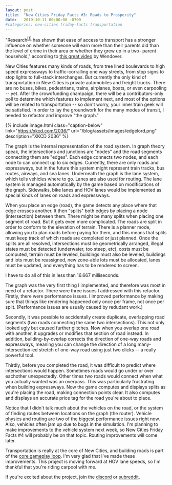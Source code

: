 ```yaml
---
layout: post
title:  "New Cities Friday Facts #3: Roads to Prosperity"
date:   2019-10-11 00:00:00 -0700
#categories: new-cities friday-facts transportation
---
```


"Research<sup>[&#91;1&#93;][1]</sup> has shown that ease of access to transport has a stronger influence on whether someone will earn more than their parents did than the level of crime in their area or whether they grew up in a two- parent household," according to [this great video] by Wendover.

New Cities features many kinds of roads, from tree lined boulevards to high speed expressways to traffic-corralling one way streets, from stop signs to stop lights to full-stack interchanges. But currently the only kind of transportation in New Cities is private automobiles and freight trucks. There are no buses, bikes, pedestrians, trains, airplanes, boats, or even carpooling -- yet. After the crowdfunding champaign, there will be a contributors-only poll to determine which features to implement next, and most of the options will be related to transportation -- so don't worry, your inner train geek will be satisfied. In order to lay the groundwork for the many modes of transit, I needed to refactor and improve "the graph."

{% include image.html class="caption-below"
  link="https://xkcd.com/2036/"
  url="/blog/assets/images/edgelord.png"
  description="XKCD 2036" %}

The graph is the internal representation of the road system. In graph theory speak, the intersections and junctions are "nodes" and the road segments connecting them are "edges". Each edge connects two nodes, and each node to can connect up to six edges. Currently, there are only roads and expressways, but in the future this system might represent train tracks, bus routes, airways, and sea lanes. Underneath the graph is the lane system, which tells vehicles where to go. Lanes are also used for routing. The lane system is managed automatically by the game based on modifications of the graph. Sidewalks, bike lanes and HOV lanes would be implemented as special kinds of lanes on roads and expressways.

When you place an edge (road), the game detects any place where that edge crosses another. It then "splits" both edges by placing a node (intersection) between them. There might be many splits when placing one segment of road. But it gets even more complicated. The roads are split in order to conform to the elevation of terrain. There is a planner mode, allowing you to plan roads before paying for them, and this means that splits must keep track of which roads are completed or just planned. Once the splits are all resolved, intersections must be geometrically arranged, illegal states must be detected (underwater, too steep, etc), costs must be computed, terrain must be leveled, buildings must also be leveled, buildings and lots must be reassigned, new zone-able lots must be allocated, lanes must be updated, and everything has to be rendered to screen.

I have to do all of this in less than 16.667 milliseconds.

The graph was the very first thing I implemented, and therefore was most in need of a refactor. There were three issues I addressed with this refactor. Firstly, there were performance issues. I improved performance by making sure that things like rendering happened only once per frame, not once per split. (Performance issues are usually caused by redudant work.)

Secondly, it was possible to accidentally create duplicate, overlapping road segments (two roads connecting the same two intersections). This not only looked ugly but caused further glitches. Now when you overlap one road with another, it upgrades or modifies that section of road instead. In addition, building-by-overlap corrects the direction of one-way roads and expressways, meaning you can change the direction of a long many-intersection-ed stretch of one-way road using just two clicks -- a really powerful tool.

Thirdly, before you completed the road, it was difficult to predict where intersections would happen. Sometimes roads would go under or over eachother unexpectedly. Other times two roads would connect when what you actually wanted was an overpass. This was particularly frustrating when building expressways. Now the game computes and displays splits as you're placing the road, making connection points clear. It also computes and displays an accurate price tag for the road you're about to place.

Notice that I didn't talk much about the vehicles on the road, or the system of finding routes between locations on the graph (the router).  Vehicle physics and routing are two of the biggest performance issues right now. Also, vehicles often jam up due to bugs in the simulation. I'm planning to make improvements to the vehicle system next week, so New Cities Friday Facts #4 will probably be on that topic. Routing improvements will come later.

Transportation is really at the core of New Cities, and building roads is part of the [core gameplay loop]. I'm very glad that I've made these improvements. This project is moving forward at HOV lane speeds, so I'm thankful that you're riding carpool with me.

If you're excited about the project, join the [discord] or [subreddit].

[subreddit]: https://www.reddit.com/r/New_Cities
[discord]: https://discord.gg/udgeB2E
[this great video]: https://youtu.be/fwjwePe-HmA
[1]: https://nascsp.org/wp-content/uploads/2018/02/issuebrief-benefitsofruralpublictransportation.pdf
[core gameplay loop]: https://gameanalytics.com/blog/how-to-perfect-your-games-core-loop.html
